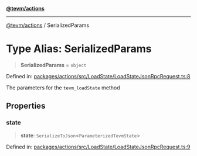 [**@tevm/actions**](../README.md)

***

[@tevm/actions](../globals.md) / SerializedParams

# Type Alias: SerializedParams

> **SerializedParams** = `object`

Defined in: [packages/actions/src/LoadState/LoadStateJsonRpcRequest.ts:8](https://github.com/evmts/tevm-monorepo/blob/main/packages/actions/src/LoadState/LoadStateJsonRpcRequest.ts#L8)

The parameters for the `tevm_loadState` method

## Properties

### state

> **state**: `SerializeToJson`\<`ParameterizedTevmState`\>

Defined in: [packages/actions/src/LoadState/LoadStateJsonRpcRequest.ts:9](https://github.com/evmts/tevm-monorepo/blob/main/packages/actions/src/LoadState/LoadStateJsonRpcRequest.ts#L9)
